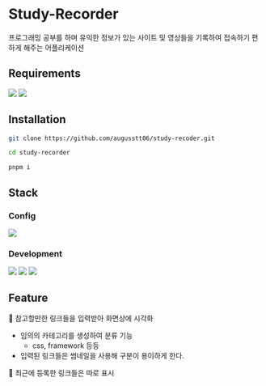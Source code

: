 # Study-Recorder

프로그래밍 공부를 하며 유익한 정보가 있는 사이트 및 영상들을 기록하여 접속하기 편하게 해주는 어플리케이션

## Requirements

<div>
<img src="https://img.shields.io/badge/node v20.10.0-339933?style=for-the-badge&logo=node.js&logoColor=white"> 
<img src="https://img.shields.io/badge/pnpm v8.6.1-F69220?style=for-the-badge&logo=pnpm&logoColor=white">
</div>

## Installation

```bash
git clone https://github.com/augusstt06/study-recoder.git

cd study-recorder

pnpm i
```

## Stack

### Config

<img src="https://img.shields.io/badge/pnpm-F69220?style=for-the-badge&logo=pnpm&logoColor=white">

### Development

<div>
<img src="https://img.shields.io/badge/typescript-3178C6?style=for-the-badge&logo=typescript&logoColor=white">
<img src="https://img.shields.io/badge/react-61DAFB?style=for-the-badge&logo=react&logoColor=white">
<img src="https://img.shields.io/badge/vite-646CFF?style=for-the-badge&logo=vite&logoColor=white">
</div>

## Feature

📌 참고할만한 링크들을 입력받아 화면상에 시각화

- 임의의 카테고리를 생성하여 분류 기능
  - css, framework 등등
- 입력된 링크들은 썸네일을 사용해 구분이 용이하게 한다.

📌 최근에 등록한 링크들은 따로 표시
